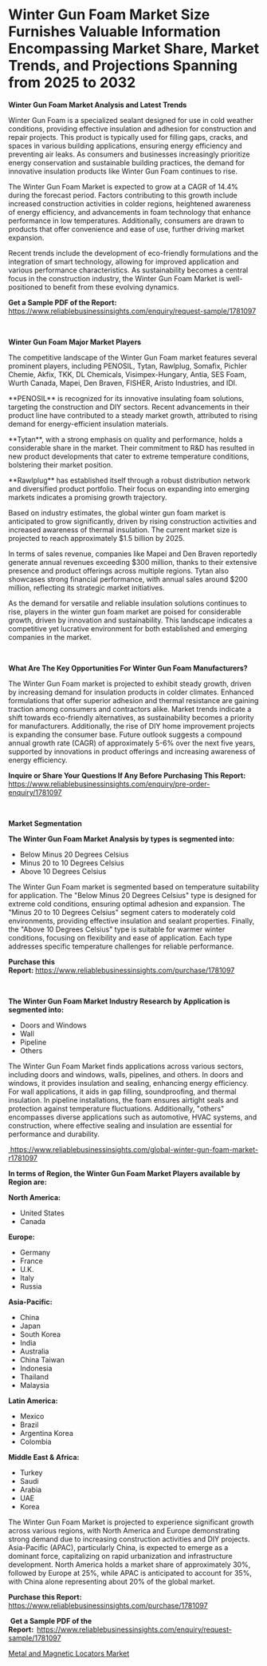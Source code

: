 <p><h1>Winter Gun Foam Market Size Furnishes Valuable Information Encompassing Market Share, Market Trends, and Projections Spanning from 2025 to 2032</h1></p><p><strong>Winter Gun Foam Market Analysis and Latest Trends</strong></p>
<p><p>Winter Gun Foam is a specialized sealant designed for use in cold weather conditions, providing effective insulation and adhesion for construction and repair projects. This product is typically used for filling gaps, cracks, and spaces in various building applications, ensuring energy efficiency and preventing air leaks. As consumers and businesses increasingly prioritize energy conservation and sustainable building practices, the demand for innovative insulation products like Winter Gun Foam continues to rise.</p><p>The Winter Gun Foam Market is expected to grow at a CAGR of 14.4% during the forecast period. Factors contributing to this growth include increased construction activities in colder regions, heightened awareness of energy efficiency, and advancements in foam technology that enhance performance in low temperatures. Additionally, consumers are drawn to products that offer convenience and ease of use, further driving market expansion. </p><p>Recent trends include the development of eco-friendly formulations and the integration of smart technology, allowing for improved application and various performance characteristics. As sustainability becomes a central focus in the construction industry, the Winter Gun Foam Market is well-positioned to benefit from these evolving dynamics.</p></p>
<p><strong>Get a Sample PDF of the Report:&nbsp;</strong> <a href="https://www.reliablebusinessinsights.com/enquiry/request-sample/1781097?utm_campaign=2534&utm_medium=2&utm_source=Github&utm_content=ia&utm_term=25032025&utm_id=winter-gun-foam">https://www.reliablebusinessinsights.com/enquiry/request-sample/1781097</a></p>
<p>&nbsp;</p>
<p><strong>Winter Gun Foam Major Market Players</strong></p>
<p><p>The competitive landscape of the Winter Gun Foam market features several prominent players, including PENOSIL, Tytan, Rawlplug, Somafix, Pichler Chemie, Akfix, TKK, DL Chemicals, Visimpex-Hungary, Antia, SES Foam, Wurth Canada, Mapei, Den Braven, FISHER, Aristo Industries, and IDI. </p><p>**PENOSIL** is recognized for its innovative insulating foam solutions, targeting the construction and DIY sectors. Recent advancements in their product line have contributed to a steady market growth, attributed to rising demand for energy-efficient insulation materials. </p><p>**Tytan**, with a strong emphasis on quality and performance, holds a considerable share in the market. Their commitment to R&D has resulted in new product developments that cater to extreme temperature conditions, bolstering their market position.</p><p>**Rawlplug** has established itself through a robust distribution network and diversified product portfolio. Their focus on expanding into emerging markets indicates a promising growth trajectory.</p><p>Based on industry estimates, the global winter gun foam market is anticipated to grow significantly, driven by rising construction activities and increased awareness of thermal insulation. The current market size is projected to reach approximately $1.5 billion by 2025. </p><p>In terms of sales revenue, companies like Mapei and Den Braven reportedly generate annual revenues exceeding $300 million, thanks to their extensive presence and product offerings across multiple regions. Tytan also showcases strong financial performance, with annual sales around $200 million, reflecting its strategic market initiatives.</p><p>As the demand for versatile and reliable insulation solutions continues to rise, players in the winter gun foam market are poised for considerable growth, driven by innovation and sustainability. This landscape indicates a competitive yet lucrative environment for both established and emerging companies in the market.</p></p>
<p>&nbsp;</p>
<p><strong>What Are The Key Opportunities For Winter Gun Foam Manufacturers?</strong></p>
<p><p>The Winter Gun Foam market is projected to exhibit steady growth, driven by increasing demand for insulation products in colder climates. Enhanced formulations that offer superior adhesion and thermal resistance are gaining traction among consumers and contractors alike. Market trends indicate a shift towards eco-friendly alternatives, as sustainability becomes a priority for manufacturers. Additionally, the rise of DIY home improvement projects is expanding the consumer base. Future outlook suggests a compound annual growth rate (CAGR) of approximately 5-6% over the next five years, supported by innovations in product offerings and increasing awareness of energy efficiency.</p></p>
<p><strong>Inquire or Share Your Questions If Any Before Purchasing This Report:</strong> <a href="https://www.reliablebusinessinsights.com/enquiry/pre-order-enquiry/1781097?utm_campaign=2534&utm_medium=2&utm_source=Github&utm_content=ia&utm_term=25032025&utm_id=winter-gun-foam">https://www.reliablebusinessinsights.com/enquiry/pre-order-enquiry/1781097</a></p>
<p>&nbsp;</p>
<p><strong>Market Segmentation</strong></p>
<p><strong>The Winter Gun Foam Market Analysis by types is segmented into:</strong></p>
<p><ul><li>Below Minus 20 Degrees Celsius</li><li>Minus 20 to 10 Degrees Celsius</li><li>Above 10 Degrees Celsius</li></ul></p>
<p><p>The Winter Gun Foam market is segmented based on temperature suitability for application. The "Below Minus 20 Degrees Celsius" type is designed for extreme cold conditions, ensuring optimal adhesion and expansion. The "Minus 20 to 10 Degrees Celsius" segment caters to moderately cold environments, providing effective insulation and sealant properties. Finally, the "Above 10 Degrees Celsius" type is suitable for warmer winter conditions, focusing on flexibility and ease of application. Each type addresses specific temperature challenges for reliable performance.</p></p>
<p><strong>Purchase this Report:&nbsp;</strong><a href="https://www.reliablebusinessinsights.com/purchase/1781097?utm_campaign=2534&utm_medium=2&utm_source=Github&utm_content=ia&utm_term=25032025&utm_id=winter-gun-foam">https://www.reliablebusinessinsights.com/purchase/1781097</a></p>
<p>&nbsp;</p>
<p><strong>The Winter Gun Foam Market Industry Research by Application is segmented into:</strong></p>
<p><ul><li>Doors and Windows</li><li>Wall</li><li>Pipeline</li><li>Others</li></ul></p>
<p><p>The Winter Gun Foam Market finds applications across various sectors, including doors and windows, walls, pipelines, and others. In doors and windows, it provides insulation and sealing, enhancing energy efficiency. For wall applications, it aids in gap filling, soundproofing, and thermal insulation. In pipeline installations, the foam ensures airtight seals and protection against temperature fluctuations. Additionally, "others" encompasses diverse applications such as automotive, HVAC systems, and construction, where effective sealing and insulation are essential for performance and durability.</p></p>
<p><a href="https://www.reliablebusinessinsights.com/global-winter-gun-foam-market-r1781097?utm_campaign=2534&utm_medium=2&utm_source=Github&utm_content=ia&utm_term=25032025&utm_id=winter-gun-foam">&nbsp;https://www.reliablebusinessinsights.com/global-winter-gun-foam-market-r1781097</a></p>
<p><strong>In terms of Region, the Winter Gun Foam Market Players available by Region are:</strong></p>
<p>
    <p> <strong> North America: </strong>
        <ul>
            <li>United States</li>
            <li>Canada</li>
        </ul>
        </p> 
    <p> <strong> Europe: </strong>
        <ul>
            <li>Germany</li>
            <li>France</li>
            <li>U.K.</li>
            <li>Italy</li>
            <li>Russia</li>
        </ul>
        </p> 
    <p> <strong> Asia-Pacific: </strong>
        <ul>
            <li>China</li>
            <li>Japan</li>
            <li>South Korea</li>
            <li>India</li>
            <li>Australia</li>
            <li>China Taiwan</li>
            <li>Indonesia</li>
            <li>Thailand</li>
            <li>Malaysia</li>
        </ul>
        </p> 
    <p> <strong> Latin America: </strong>
        <ul>
            <li>Mexico</li>
            <li>Brazil</li>
            <li>Argentina Korea</li>
            <li>Colombia</li>
        </ul>
        </p> 
    <p> <strong> Middle East & Africa: </strong>
        <ul>
            <li>Turkey</li>
            <li>Saudi</li>
            <li>Arabia</li>
            <li>UAE</li>
            <li>Korea</li>
        </ul>
    </p>
    </p>
<p><p>The Winter Gun Foam Market is projected to experience significant growth across various regions, with North America and Europe demonstrating strong demand due to increasing construction activities and DIY projects. Asia-Pacific (APAC), particularly China, is expected to emerge as a dominant force, capitalizing on rapid urbanization and infrastructure development. North America holds a market share of approximately 30%, followed by Europe at 25%, while APAC is anticipated to account for 35%, with China alone representing about 20% of the global market.</p></p>
<p><strong>Purchase this Report: </strong><a href="https://www.reliablebusinessinsights.com/purchase/1781097?utm_campaign=2534&utm_medium=2&utm_source=Github&utm_content=ia&utm_term=25032025&utm_id=winter-gun-foam">https://www.reliablebusinessinsights.com/purchase/1781097</a></p>
<p>&nbsp;<strong>Get a Sample PDF of the Report:&nbsp;&nbsp;</strong><a href="https://www.reliablebusinessinsights.com/enquiry/request-sample/1781097?utm_campaign=2534&utm_medium=2&utm_source=Github&utm_content=ia&utm_term=25032025&utm_id=winter-gun-foam">https://www.reliablebusinessinsights.com/enquiry/request-sample/1781097</a></p>
<p><strong></strong></p>
<p><p><a href="https://github.com/bolalfredia7777/Market-Research-Report-List-1/blob/main/metal-and-magnetic-locators-market.md?utm_campaign=2534&utm_medium=2&utm_source=Github&utm_content=ia&utm_term=25032025&utm_id=winter-gun-foam">Metal and Magnetic Locators Market</a></p></p>